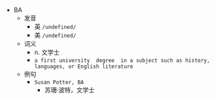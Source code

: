 - BA
  - 发音
    - 英 `/undefined/`
    - 美 `/undefined/`
  - 词义
    - n. 文学士
    - `a first university  degree  in a subject such as history, languages, or English literature`
  - 例句
    - `Susan Potter, BA`
      - 苏珊·波特，文学士

